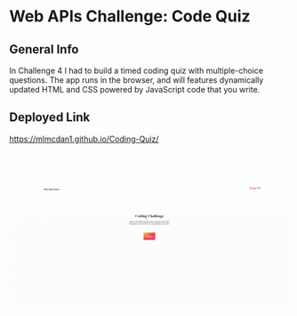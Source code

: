 # Web APIs Challenge: Code Quiz

## General Info
In Challenge 4 I had to build a timed coding quiz with multiple-choice questions.
The app runs in the browser, and will features dynamically updated HTML and CSS powered 
by JavaScript code that you write. 

## Deployed Link
https://mlmcdan1.github.io/Coding-Quiz/

![Screenshot](codingQuiz.gif)
